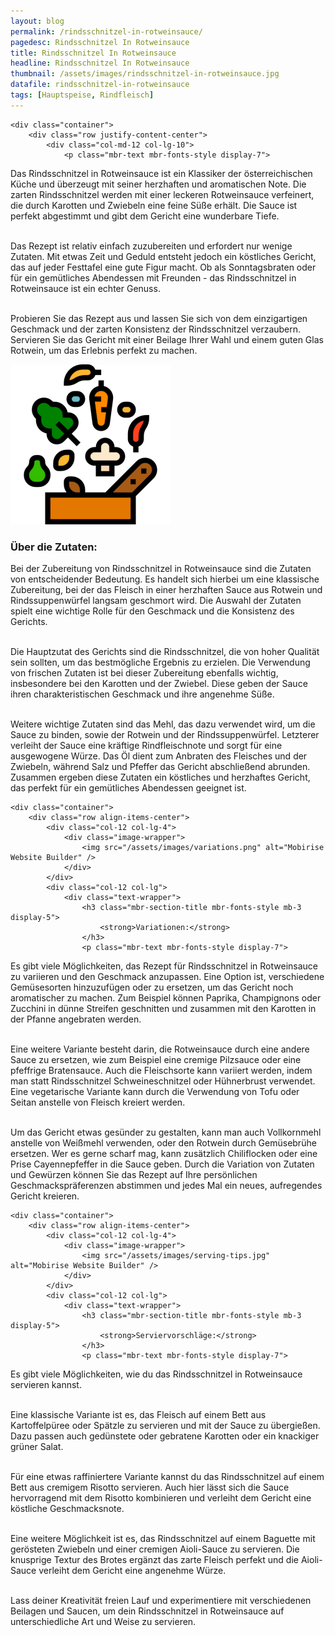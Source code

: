 ```yaml
---
layout: blog
permalink: /rindsschnitzel-in-rotweinsauce/
pagedesc: Rindsschnitzel In Rotweinsauce
title: Rindsschnitzel In Rotweinsauce
headline: Rindsschnitzel In Rotweinsauce
thumbnail: /assets/images/rindsschnitzel-in-rotweinsauce.jpg
datafile: rindsschnitzel-in-rotweinsauce
tags: [Hauptspeise, Rindfleisch]
---
```

<section data-bs-version="5.1" class="content5 cid-tyyJcTFpkx" id="content5-4">
    <!-- CONTENT-TEMPLATE START -->

    <div class="container">
        <div class="row justify-content-center">
            <div class="col-md-12 col-lg-10">
                <p class="mbr-text mbr-fonts-style display-7">
Das Rindsschnitzel in Rotweinsauce ist ein Klassiker der österreichischen Küche und überzeugt mit seiner herzhaften und aromatischen Note. Die zarten Rindsschnitzel werden mit einer leckeren Rotweinsauce verfeinert, die durch Karotten und Zwiebeln eine feine Süße erhält. Die Sauce ist perfekt abgestimmt und gibt dem Gericht eine wunderbare Tiefe.<br><br>

Das Rezept ist relativ einfach zuzubereiten und erfordert nur wenige Zutaten. Mit etwas Zeit und Geduld entsteht jedoch ein köstliches Gericht, das auf jeder Festtafel eine gute Figur macht. Ob als Sonntagsbraten oder für ein gemütliches Abendessen mit Freunden - das Rindsschnitzel in Rotweinsauce ist ein echter Genuss.<br><br>

Probieren Sie das Rezept aus und lassen Sie sich von dem einzigartigen Geschmack und der zarten Konsistenz der Rindsschnitzel verzaubern. Servieren Sie das Gericht mit einer Beilage Ihrer Wahl und einem guten Glas Rotwein, um das Erlebnis perfekt zu machen.
                </p>
            </div>
        </div>
    </div>
    <!-- CONTENT-TEMPLATE END -->
</section>

<section data-bs-version="5.1" class="image1 cid-tyz1VZbAsM" id="image1-a">
    <!-- CONTENT-WITH-IMAGE-AND-HEADLINE-LEFT-TEMPLATE START -->
    <div class="container">
        <div class="row align-items-center">
            <div class="col-12 col-lg-4">
                <div class="image-wrapper">
                    <img src="/assets/images/zutaten.png" alt="Mobirise Website Builder" />
                </div>
            </div>
            <div class="col-12 col-lg">
                <div class="text-wrapper">
                    <h3 class="mbr-section-title mbr-fonts-style mb-3 display-5">
                        <strong>Über die Zutaten:</strong>
                    </h3>
                    <p class="mbr-text mbr-fonts-style display-7">
Bei der Zubereitung von Rindsschnitzel in Rotweinsauce sind die Zutaten von entscheidender Bedeutung. Es handelt sich hierbei um eine klassische Zubereitung, bei der das Fleisch in einer herzhaften Sauce aus Rotwein und Rindssuppenwürfel langsam geschmort wird. Die Auswahl der Zutaten spielt eine wichtige Rolle für den Geschmack und die Konsistenz des Gerichts.<br><br>

Die Hauptzutat des Gerichts sind die Rindsschnitzel, die von hoher Qualität sein sollten, um das bestmögliche Ergebnis zu erzielen. Die Verwendung von frischen Zutaten ist bei dieser Zubereitung ebenfalls wichtig, insbesondere bei den Karotten und der Zwiebel. Diese geben der Sauce ihren charakteristischen Geschmack und ihre angenehme Süße.<br><br>

Weitere wichtige Zutaten sind das Mehl, das dazu verwendet wird, um die Sauce zu binden, sowie der Rotwein und der Rindssuppenwürfel. Letzterer verleiht der Sauce eine kräftige Rindfleischnote und sorgt für eine ausgewogene Würze. Das Öl dient zum Anbraten des Fleisches und der Zwiebeln, während Salz und Pfeffer das Gericht abschließend abrunden. Zusammen ergeben diese Zutaten ein köstliches und herzhaftes Gericht, das perfekt für ein gemütliches Abendessen geeignet ist.
                    </p>
                </div>
            </div>
        </div>
    </div>
    <!-- CONTENT-WITH-IMAGE-AND-HEADLINE-LEFT-TEMPLATE END -->
</section>

<section data-bs-version="5.1" class="image1 cid-tyz1VZbAsM" id="image1-a">
    <!-- CONTENT-WITH-IMAGE-AND-HEADLINE-LEFT-TEMPLATE START -->

    <div class="container">
        <div class="row align-items-center">
            <div class="col-12 col-lg-4">
                <div class="image-wrapper">
                    <img src="/assets/images/variations.png" alt="Mobirise Website Builder" />
                </div>
            </div>
            <div class="col-12 col-lg">
                <div class="text-wrapper">
                    <h3 class="mbr-section-title mbr-fonts-style mb-3 display-5">
                        <strong>Variationen:</strong>
                    </h3>
                    <p class="mbr-text mbr-fonts-style display-7">
Es gibt viele Möglichkeiten, das Rezept für Rindsschnitzel in Rotweinsauce zu variieren und den Geschmack anzupassen. Eine Option ist, verschiedene Gemüsesorten hinzuzufügen oder zu ersetzen, um das Gericht noch aromatischer zu machen. Zum Beispiel können Paprika, Champignons oder Zucchini in dünne Streifen geschnitten und zusammen mit den Karotten in der Pfanne angebraten werden.<br><br>

Eine weitere Variante besteht darin, die Rotweinsauce durch eine andere Sauce zu ersetzen, wie zum Beispiel eine cremige Pilzsauce oder eine pfeffrige Bratensauce. Auch die Fleischsorte kann variiert werden, indem man statt Rindsschnitzel Schweineschnitzel oder Hühnerbrust verwendet. Eine vegetarische Variante kann durch die Verwendung von Tofu oder Seitan anstelle von Fleisch kreiert werden.<br><br>

Um das Gericht etwas gesünder zu gestalten, kann man auch Vollkornmehl anstelle von Weißmehl verwenden, oder den Rotwein durch Gemüsebrühe ersetzen. Wer es gerne scharf mag, kann zusätzlich Chiliflocken oder eine Prise Cayennepfeffer in die Sauce geben. Durch die Variation von Zutaten und Gewürzen können Sie das Rezept auf Ihre persönlichen Geschmackspräferenzen abstimmen und jedes Mal ein neues, aufregendes Gericht kreieren.
                    </p>
                </div>
            </div>
        </div>
    </div>
    <!-- CONTENT-WITH-IMAGE-AND-HEADLINE-LEFT-TEMPLATE END -->
</section>

<section data-bs-version="5.1" class="image1 cid-tyz1VZbAsM" id="image1-a">
    <!-- CONTENT-WITH-IMAGE-AND-HEADLINE-LEFT-TEMPLATE START -->

    <div class="container">
        <div class="row align-items-center">
            <div class="col-12 col-lg-4">
                <div class="image-wrapper">
                    <img src="/assets/images/serving-tips.jpg" alt="Mobirise Website Builder" />
                </div>
            </div>
            <div class="col-12 col-lg">
                <div class="text-wrapper">
                    <h3 class="mbr-section-title mbr-fonts-style mb-3 display-5">
                        <strong>Serviervorschläge:</strong>
                    </h3>
                    <p class="mbr-text mbr-fonts-style display-7">
Es gibt viele Möglichkeiten, wie du das Rindsschnitzel in Rotweinsauce servieren kannst.<br><br>

<i class="fa-regular fa-circle-check"></i> Eine klassische Variante ist es, das Fleisch auf einem Bett aus Kartoffelpüree oder Spätzle zu servieren und mit der Sauce zu übergießen. Dazu passen auch gedünstete oder gebratene Karotten oder ein knackiger grüner Salat.<br><br>

<i class="fa-regular fa-circle-check"></i> Für eine etwas raffiniertere Variante kannst du das Rindsschnitzel auf einem Bett aus cremigem Risotto servieren. Auch hier lässt sich die Sauce hervorragend mit dem Risotto kombinieren und verleiht dem Gericht eine köstliche Geschmacksnote.<br><br>

<i class="fa-regular fa-circle-check"></i> Eine weitere Möglichkeit ist es, das Rindsschnitzel auf einem Baguette mit gerösteten Zwiebeln und einer cremigen Aioli-Sauce zu servieren. Die knusprige Textur des Brotes ergänzt das zarte Fleisch perfekt und die Aioli-Sauce verleiht dem Gericht eine angenehme Würze.<br><br>

Lass deiner Kreativität freien Lauf und experimentiere mit verschiedenen Beilagen und Saucen, um dein Rindsschnitzel in Rotweinsauce auf unterschiedliche Art und Weise zu servieren.
                    </p>
                </div>
            </div>
        </div>
    </div>
    <!-- CONTENT-WITH-IMAGE-AND-HEADLINE-LEFT-TEMPLATE END -->
</section>
